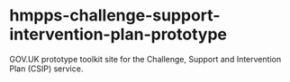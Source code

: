 # hmpps-challenge-support-intervention-plan-prototype
GOV.UK prototype toolkit site for the Challenge, Support and Intervention Plan (CSIP) service.
